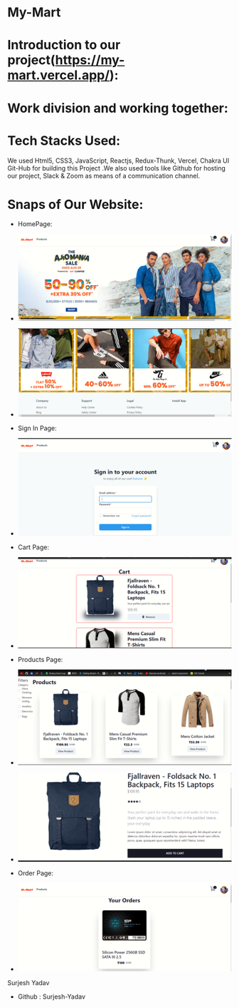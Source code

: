 # My-Mart
# Introduction to our project(https://my-mart.vercel.app/):
 


# Work division and working together:
 
# Tech Stacks Used:
We used Html5, CSS3, JavaScript, Reactjs, Redux-Thunk, Vercel, Chakra UI
Git-Hub for building this Project .We also used tools like Github for hosting our project, Slack & Zoom as means of a communication channel.


# Snaps of Our Website:

* HomePage:

* ![Screenshot_23](https://github.com/surjesh-yadav/Projects-Photos/blob/main/home.png)

* ![Screenshot_24](https://github.com/surjesh-yadav/Projects-Photos/blob/main/home2.png)




* Sign In Page:
* ![Screenshot_36](https://github.com/surjesh-yadav/Projects-Photos/blob/main/sign.png)




*  Cart Page:
* ![Screenshot_32](https://github.com/surjesh-yadav/Projects-Photos/blob/main/cart.png)

 
*  Products Page:
* ![Screenshot_35](https://github.com/surjesh-yadav/Projects-Photos/blob/main/product1.png)
* ![Screenshot_34](https://github.com/surjesh-yadav/Projects-Photos/blob/main/product2.png)



*  Order Page:
* ![Screenshot_32](https://github.com/surjesh-yadav/Projects-Photos/blob/main/order.png)



Surjesh Yadav
* Github : Surjesh-Yadav











